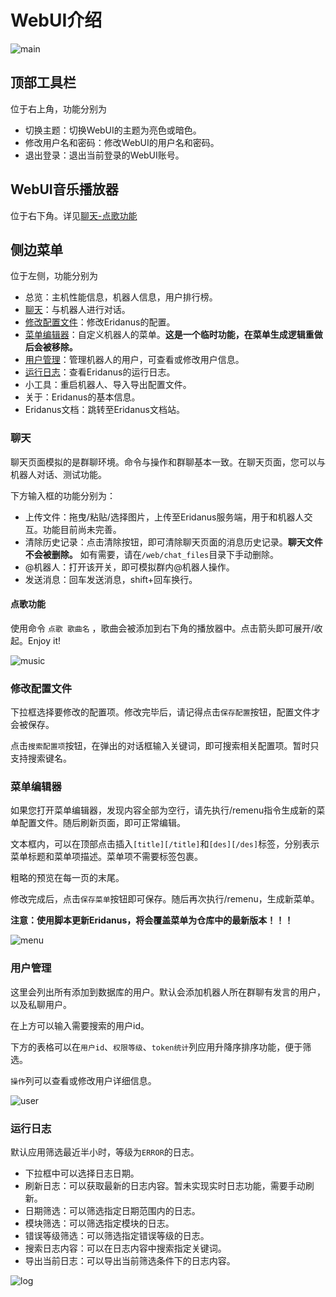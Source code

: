 # WebUI介绍

![main](/webui/main.png)
## 顶部工具栏
位于右上角，功能分别为
- 切换主题：切换WebUI的主题为亮色或暗色。
- 修改用户名和密码：修改WebUI的用户名和密码。
- 退出登录：退出当前登录的WebUI账号。
## WebUI音乐播放器
位于右下角。详见[聊天-点歌功能](#点歌功能)
## 侧边菜单
位于左侧，功能分别为
- 总览：主机性能信息，机器人信息，用户排行榜。
- [聊天](#聊天)：与机器人进行对话。
- [修改配置文件](#修改配置文件)：修改Eridanus的配置。
- [菜单编辑器](#菜单编辑器)：自定义机器人的菜单。**这是一个临时功能，在菜单生成逻辑重做后会被移除。**
- [用户管理](#用户管理)：管理机器人的用户，可查看或修改用户信息。
- [运行日志](#运行日志)：查看Eridanus的运行日志。
- 小工具：重启机器人、导入导出配置文件。
- 关于：Eridanus的基本信息。
- Eridanus文档：跳转至Eridanus文档站。
### 聊天
聊天页面模拟的是群聊环境。命令与操作和群聊基本一致。在聊天页面，您可以与机器人对话、测试功能。

下方输入框的功能分别为：
- 上传文件：拖曳/粘贴/选择图片，上传至Eridanus服务端，用于和机器人交互。功能目前尚未完善。
- 清除历史记录：点击清除按钮，即可清除聊天页面的消息历史记录。**聊天文件不会被删除。** 如有需要，请在`/web/chat_files`目录下手动删除。
- @机器人：打开该开关，即可模拟群内@机器人操作。
- 发送消息：回车发送消息，shift+回车换行。
#### 点歌功能
使用命令 `点歌 歌曲名` ，歌曲会被添加到右下角的播放器中。点击箭头即可展开/收起。Enjoy it!

![music](/webui/music.png)

### 修改配置文件
下拉框选择要修改的配置项。修改完毕后，请记得点击`保存配置`按钮，配置文件才会被保存。

点击`搜索配置项`按钮，在弹出的对话框输入关键词，即可搜索相关配置项。暂时只支持搜索键名。

### 菜单编辑器
如果您打开菜单编辑器，发现内容全部为空行，请先执行/remenu指令生成新的菜单配置文件。随后刷新页面，即可正常编辑。

文本框内，可以在顶部点击插入`[title][/title]`和`[des][/des]`标签，分别表示菜单标题和菜单项描述。菜单项不需要标签包裹。

粗略的预览在每一页的末尾。

修改完成后，点击`保存菜单`按钮即可保存。随后再次执行/remenu，生成新菜单。

**注意：使用脚本更新Eridanus，将会覆盖菜单为仓库中的最新版本！！！**

![menu](/webui/menuedit.png)
### 用户管理
这里会列出所有添加到数据库的用户。默认会添加机器人所在群聊有发言的用户，以及私聊用户。

在上方可以输入需要搜索的用户id。

下方的表格可以在`用户id`、`权限等级`、`token统计`列应用升降序排序功能，便于筛选。

`操作`列可以查看或修改用户详细信息。

![user](/webui/usermgr.png)

### 运行日志
默认应用筛选最近半小时，等级为`ERROR`的日志。

- 下拉框中可以选择日志日期。
- 刷新日志：可以获取最新的日志内容。暂未实现实时日志功能，需要手动刷新。
- 日期筛选：可以筛选指定日期范围内的日志。
- 模块筛选：可以筛选指定模块的日志。
- 错误等级筛选：可以筛选指定错误等级的日志。
- 搜索日志内容：可以在日志内容中搜索指定关键词。
- 导出当前日志：可以导出当前筛选条件下的日志内容。


![log](/webui/log.png)